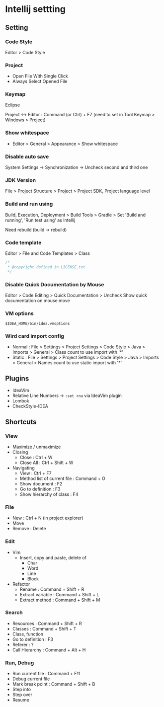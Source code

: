 # Intellij settting

## Setting

### Code Style

Editor > Code Style

### Project

- Open File With Single Click
- Always Select Opened File

### Keymap

Eclipse

Project <-> Editor : Command (or Ctrl) + F7 (need to set in Tool Keymap > Windows > Project)

### Show whitespace

- Editor > General > Appearance > Show whitespace

### Disable auto save

System Settings -> Synchronization -> Uncheck second and third one

### JDK Version

File > Project Structure > Project > Project SDK, Project language level

### Build and run using

Build, Execution, Deployment > Build Tools > Gradle > Set 'Build and running', 'Run test using' as Intellij

Need rebuild (build -> rebuild)

### Code template

Editor > File and Code Templates > Class

```java
/*
 * @copyright defined in LICENSE.txt
 */

```

### Disable Quick Documentation by Mouse

Editor > Code Editing > Quick Documentation > Uncheck Show quick documentation on mouse move

### VM options

`$IDEA_HOME/bin/idea.vmoptions`

### Wird card import config

- Normal : File > Settings > Project Settings > Code Style > Java > Imports > General > Class count to use import with '*'
- Static : File > Settings > Project Settings > Code Style > Java > Imports > General > Names count to use static import with '*'

## Plugins

- IdeaVim
- Relative Line Numbers -> `:set rnu` via IdeaVim plugin
- Lombok
- CheckStyle-IDEA

## Shortcuts

### View

- Maximize / unmaximize
- Closing
  - Close : Ctrl + W
  - Close All : Ctrl + Shift + W
- Navigating
  - View : Ctrl + F7
  - Method list of current file : Command + O
  - Show document : F2
  - Go to definition : F3
  - Show hierarchy of class : F4

### File

- New : Ctrl + N (in project explorer)
- Move
- Remove : Delete

### Edit

- Vim
  - Insert, copy and paste, delete of
    - Char
    - Word
    - Line
    - Block
- Refactor
  - Rename : Command + Shift + R
  - Extract variable : Command + Shift + L
  - Extract method : Command + Shift + M

### Search

- Resources : Command + Shift + R
- Classes : Command + Shift + T
- Class, function
- Go to definition : F3
- Referer : ?
- Call Hierarchy : Command + Alt + H

### Run, Debug

- Run current file : Command + F11
- Debug current file
- Mark break point : Command + Shift + B
- Step into
- Step over
- Resume

